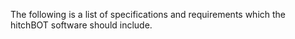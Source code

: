 The following is a list of specifications and requirements which the hitchBOT software should include.

